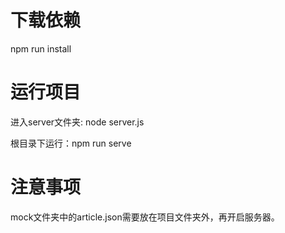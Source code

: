 # 下载依赖
npm run install

# 运行项目
进入server文件夹: node server.js

根目录下运行：npm run serve

# 注意事项
mock文件夹中的article.json需要放在项目文件夹外，再开启服务器。
